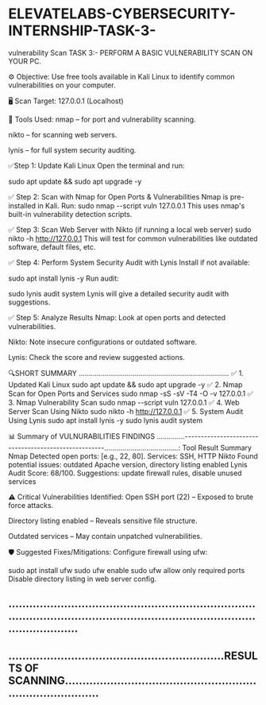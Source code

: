 # ELEVATELABS-CYBERSECURITY-INTERNSHIP-TASK-3-
vulnerability Scan 
TASK 3:- PERFORM A BASIC VULNERABILITY SCAN ON YOUR PC.


⚙️ Objective:
Use free tools available in Kali Linux to identify common vulnerabilities on your computer.

🖥️ Scan Target:
127.0.0.1 (Localhost)

🧰 Tools Used:
nmap – for port and vulnerability scanning.

nikto – for scanning web servers.

lynis – for full system security auditing.

✅Step 1: Update Kali Linux
Open the terminal and run:

sudo apt update && sudo apt upgrade -y

✅ Step 2: Scan with Nmap for Open Ports & Vulnerabilities
Nmap is pre-installed in Kali. Run:
sudo nmap --script vuln 127.0.0.1
This uses nmap's built-in vulnerability detection scripts.

✅ Step 3: Scan Web Server with Nikto (if running a local web server)
sudo nikto -h http://127.0.0.1
This will test for common vulnerabilities like outdated software, default files, etc.

✅ Step 4: Perform System Security Audit with Lynis
Install if not available:

sudo apt install lynis -y
Run audit:

sudo lynis audit system
Lynis will give a detailed security audit with suggestions.


✅ Step 5: Analyze Results
Nmap: Look at open ports and detected vulnerabilities.

Nikto: Note insecure configurations or outdated software.

Lynis: Check the score and review suggested actions.


🔍SHORT SUMMARY ...........................................................................
✅ 1. Updated Kali Linux
sudo apt update && sudo apt upgrade -y
✅ 2. Nmap Scan for Open Ports and Services
sudo nmap -sS -sV -T4 -O -v 127.0.0.1
✅ 3. Nmap Vulnerability Scan
sudo nmap --script vuln 127.0.0.1
✅ 4. Web Server Scan Using Nikto
sudo nikto -h http://127.0.0.1
✅ 5. System Audit Using Lynis
sudo apt install lynis -y
sudo lynis audit system



📊 Summary of VULNURABILITIES FINDINGS ..............-----------------------------------------------------.....................................:
Tool	Result Summary
Nmap	Detected open ports: [e.g., 22, 80]. Services: SSH, HTTP
Nikto	Found potential issues: outdated Apache version, directory listing enabled
Lynis	Audit Score: 68/100. Suggestions: update firewall rules, disable unused services


⚠️ Critical Vulnerabilities Identified:
Open SSH port (22) – Exposed to brute force attacks.

Directory listing enabled – Reveals sensitive file structure.

Outdated services – May contain unpatched vulnerabilities.

🛡️ Suggested Fixes/Mitigations:
Configure firewall using ufw:

sudo apt install ufw
sudo ufw enable
sudo ufw allow only required ports
Disable directory listing in web server config.

..................................................................................................................................................................
------------------------------------------------------------------------------------------------------------------------------------------------------------------
..............................................................RESULTS OF SCANNING.................................................................................
------------------------------------------------------------------------------------------------------------------------------------------------------------------

